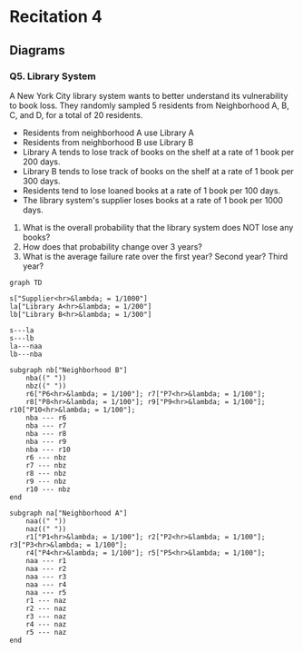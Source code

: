 # Recitation 4 
## Diagrams


### Q5. Library System

A New York City library system wants to better understand its vulnerability to book loss. They randomly sampled 5 residents from Neighborhood A, B, C, and D, for a total of 20 residents.

-  Residents from neighborhood A use Library A
-  Residents from neighborhood B use Library B
-  Library A tends to lose track of books on the shelf at a rate of 1 book per 200 days.
-  Library B tends to lose track of books on the shelf at a rate of 1 book per 300 days.
-  Residents tend to lose loaned books at a rate of 1 book per 100 days.
-  The library system's supplier loses books at a rate of 1 book per 1000 days.

1.  What is the overall probability that the library system does NOT lose any books? 
2.  How does that probability change over 3 years? 
3.  What is the average failure rate over the first year? Second year? Third year?

```mermaid
graph TD

s["Supplier<hr>&lambda; = 1/1000"]
la["Library A<hr>&lambda; = 1/200"]
lb["Library B<hr>&lambda; = 1/300"]

s---la
s---lb
la---naa
lb---nba

subgraph nb["Neighborhood B"]
    nba((" "))
    nbz((" "))
    r6["P6<hr>&lambda; = 1/100"]; r7["P7<hr>&lambda; = 1/100"];
    r8["P8<hr>&lambda; = 1/100"]; r9["P9<hr>&lambda; = 1/100"]; r10["P10<hr>&lambda; = 1/100"];
    nba --- r6
    nba --- r7
    nba --- r8
    nba --- r9
    nba --- r10
    r6 --- nbz
    r7 --- nbz
    r8 --- nbz
    r9 --- nbz
    r10 --- nbz
end

subgraph na["Neighborhood A"]
    naa((" "))
    naz((" "))
    r1["P1<hr>&lambda; = 1/100"]; r2["P2<hr>&lambda; = 1/100"]; r3["P3<hr>&lambda; = 1/100"]; 
    r4["P4<hr>&lambda; = 1/100"]; r5["P5<hr>&lambda; = 1/100"];
    naa --- r1
    naa --- r2
    naa --- r3
    naa --- r4
    naa --- r5
    r1 --- naz
    r2 --- naz
    r3 --- naz
    r4 --- naz
    r5 --- naz
end
```


